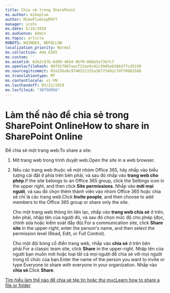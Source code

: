 ```yaml
---
title: Chia sẻ trong SharePoint
ms.author: mikeplum
author: MikePlumleyMSFT
manager: scotv
ms.date: 5/24/2018
ms.audience: Admin
ms.topic: article
ROBOTS: NOINDEX, NOFOLLOW
localization_priority: Normal
ms.collection: Adm_O365
ms.custom: ''
ms.assetid: 62b2c87b-6d09-4654-9bf0-868a5e73b7c7
ms.openlocfilehash: 88f91f897aacf22ae9c82c59d5eb50b3ffcd5330
ms.sourcegitcommit: 03a156a9c9740521155a30775492c7dff0982588
ms.translationtype: MT
ms.contentlocale: vi-VN
ms.lasthandoff: 03/22/2019
ms.locfileid: "30758956"
---
```

# <a name="how-to-share-in-sharepoint-online"></a><span data-ttu-id="d551d-102">Làm thế nào để chia sẻ trong SharePoint Online</span><span class="sxs-lookup"><span data-stu-id="d551d-102">How to share in SharePoint Online</span></span>

<span data-ttu-id="d551d-103">Để chia sẻ một trang web:</span><span class="sxs-lookup"><span data-stu-id="d551d-103">To share a site:</span></span>
  
1. <span data-ttu-id="d551d-104">Mở trang web trong trình duyệt web.</span><span class="sxs-lookup"><span data-stu-id="d551d-104">Open the site in a web browser.</span></span>
    
2. <span data-ttu-id="d551d-105">Nếu các trang web thuộc về một nhóm Office 365, hãy nhấp vào biểu tượng cài đặt ở phía trên bên phải, và sau đó nhấp vào **trang web cho phép**.</span><span class="sxs-lookup"><span data-stu-id="d551d-105">If the site belongs to an Office 365 group, click the Settings icon in the upper right, and then click **Site permissions**.</span></span> <span data-ttu-id="d551d-106">Nhấp vào **mời mọi người**, và sau đó chọn thêm thành viên vào nhóm Office 365 hoặc chia sẻ chỉ là các trang web.</span><span class="sxs-lookup"><span data-stu-id="d551d-106">Click **Invite people**, and then choose to add members to the Office 365 group or share only the site.</span></span> 
    
    <span data-ttu-id="d551d-107">Cho một trang web thông tin liên lạc, nhấp vào **trang web chia sẻ** ở trên, bên phải, nhập tên của người đó, và sau đó chọn mức độ cho phép (đọc, chỉnh sửa hoặc kiểm soát đầy đủ).</span><span class="sxs-lookup"><span data-stu-id="d551d-107">For a communication site, click **Share site** in the upper-right, enter the person's name, and then select the permission level (Read, Edit, or Full Control).</span></span> 
    
    <span data-ttu-id="d551d-108">Cho một đội bóng cổ điển trang web, nhấp vào **chia sẻ** ở trên bên phải.</span><span class="sxs-lookup"><span data-stu-id="d551d-108">For a classic team site, click **Share** in the upper-right.</span></span> <span data-ttu-id="d551d-109">Nhập tên của người bạn muốn mời hoặc loại tất cả mọi người để chia sẻ với mọi người trong tổ chức của bạn.</span><span class="sxs-lookup"><span data-stu-id="d551d-109">Enter the name of the person you want to invite or type Everyone to share with everyone in your organization.</span></span> <span data-ttu-id="d551d-110">Nhấp vào **chia sẻ**.</span><span class="sxs-lookup"><span data-stu-id="d551d-110">Click **Share**.</span></span>
    
[<span data-ttu-id="d551d-111">Tìm hiểu làm thế nào để chia sẻ tập tin hoặc thư mục</span><span class="sxs-lookup"><span data-stu-id="d551d-111">Learn how to share a file or folder</span></span>](https://go.microsoft.com/fwlink/?linkid=511430)
  

